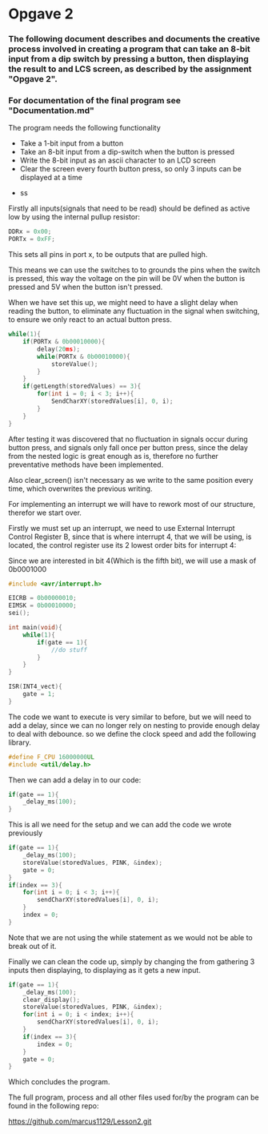 # Opgave 2

### The following document describes and documents the creative process involved in creating a program that can take an 8-bit input from a dip switch by pressing a button, then displaying the result to and LCS screen, as described by the assignment "Opgave 2".

### For documentation of the final program see "Documentation.md"

The program needs the following functionality

<ul>
    <li>Take a 1-bit input from a button</li>
    <li>Take an 8-bit input from a dip-switch when the button is pressed</li>
    <li>Write the 8-bit input as an ascii character to an LCD screen</li>
    <li>Clear the screen every fourth button press, so only 3 inputs can be displayed at a time</li>
</ul>

- ss

Firstly all inputs(signals that need to be read) should be defined as active low by using the internal pullup resistor:

```c
DDRx = 0x00;
PORTx = 0xFF;
```

This sets all pins in port x, to be outputs that are pulled high.

This means we can use the switches to to grounds the pins when the switch is pressed, this way the voltage on the pin will be 0V when the button is pressed and 5V when the button isn't pressed.

When we have set this up, we might need to have a slight delay when reading the button, to eliminate any fluctuation in the signal when switching, to ensure we only react to an actual button press.

```c
while(1){
	if(PORTx & 0b00010000){
		delay(20ms);
		while(PORTx & 0b00010000){
			storeValue();
		}
	}
	if(getLength(storedValues) == 3){
        for(int i = 0; i < 3; i++){
			SendCharXY(storedValues[i], 0, i);
        }
	}
}
```

After testing it was discovered that no fluctuation in signals occur during button press, and signals only fall once per button press, since the delay from the nested logic is great enough as is, therefore no further preventative methods have been implemented.

Also clear_screen() isn't necessary as we write to the same position every time, which overwrites the previous writing.

For implementing an interrupt we will have to rework most of our structure, therefor we start over.

Firstly we must set up an interrupt, we need to use External Interrupt Control Register B, since that is where interrupt 4, that we will be using, is located, the control register use its 2 lowest order bits for interrupt 4:

Since we are interested in bit 4(Which is the fifth bit), we will use a mask of 0b0001000

```c
#include <avr/interrupt.h>

EICRB = 0b00000010;
EIMSK = 0b00010000;
sei();

int main(void){
	while(1){
 		if(gate == 1){
 			//do stuff
 		}
	}
}

ISR(INT4_vect){
	gate = 1;
}
```

The code we want to execute is very similar to before, but we will need to add a delay, since we can no longer rely on nesting to provide enough delay to deal with debounce. so we define the clock speed and add the following library.

```c
#define F_CPU 16000000UL
#include <util/delay.h>
```

Then we can add a delay in to our code:

```c
if(gate == 1){
	_delay_ms(100);
}
```

This is all we need for the setup and we can add the code we wrote previously

```c
if(gate == 1){
	_delay_ms(100);
	storeValue(storedValues, PINK, &index);
	gate = 0;
}
if(index == 3){
    for(int i = 0; i < 3; i++){
    	sendCharXY(storedValues[i], 0, i);
    }
    index = 0;
}
```

Note that we are not using the while statement as we would not be able to break out of it.

Finally we can clean the code up, simply by changing the from gathering 3 inputs then displaying, to displaying as it gets a new input.

```c
if(gate == 1){
    _delay_ms(100);
    clear_display();
    storeValue(storedValues, PINK, &index);
    for(int i = 0; i < index; i++){
    	sendCharXY(storedValues[i], 0, i);
    }
    if(index == 3){
    	index = 0;
    }
    gate = 0;
}
```

Which concludes the program.

The full program, process and all other files used for/by the program can be found in the following repo:

https://github.com/marcus1129/Lesson2.git